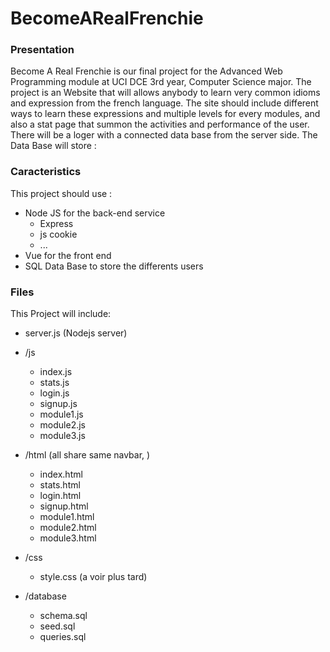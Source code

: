 # BecomeARealFrenchie

### Presentation
Become A Real Frenchie is our final project for the Advanced Web Programming module at UCI DCE 3rd year, Computer Science major.
The project is an Website that will allows anybody to learn very common idioms and expression from the french language.
The site should include different ways to learn these expressions and multiple levels for every modules, and also a stat page that summon the activities and performance of the user.
There will be a loger with a connected data base from the server side. The Data Base will store : 

### Caracteristics
This project should use :
- Node JS for the back-end service
  - Express
  - js cookie
  - ...
- Vue for the front end 
- SQL Data Base to store the differents users 


### Files
This Project will include:
- server.js (Nodejs server)
- /js
  - index.js
  - stats.js
  - login.js
  - signup.js
  - module1.js
  - module2.js
  - module3.js

- /html (all share same navbar, )
  - index.html
  - stats.html
  - login.html
  - signup.html
  - module1.html
  - module2.html
  - module3.html 

- /css
  - style.css (a voir plus tard)

- /database
  - schema.sql
  - seed.sql
  - queries.sql
